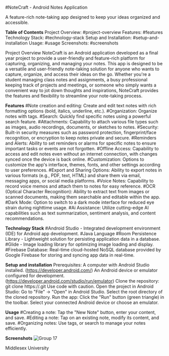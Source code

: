 #NoteCraft - Android Notes Application

A feature-rich note-taking app designed to keep your ideas organized and accessible.

**Table of Contents**
Project Overview: #project-overview
Features: #features
Technology Stack: #technology-stack
Setup and Installation: #setup-and-installation
Usage: #usage
Screenshots: #screenshots


Project Overview
NoteCraft is an Android application developed as a final year project to provide a user-friendly and feature-rich platform for capturing, organizing, and managing your notes.
This app is designed to be a versatile and user-friendly note-taking solution for anyone who wants to capture, organize, and access their ideas on the go. Whether you're a student
managing class notes and assignments, a busy professional keeping track of projects and meetings, or someone who simply wants a convenient way to jot down thoughts and inspirations,
NoteCraft provides the features and flexibility to streamline your note-taking process.

**Features**
#Note creation and editing: Create and edit text notes with rich formatting options (bold, italics, underline, etc.).
#Organization: Organize notes with tags.
#Search: Quickly find specific notes using a powerful search feature.
#Attachments: Capability to attach various file types such as images, audio recordings, documents, or sketches to notes.
#Security: Built-in security measures such as password protection, fingerprint/face recognition, or encryption to keep notes private and secure.
#Reminders and Alerts: Ability to set reminders or alarms for specific notes to ensure important tasks or events are not forgotten.
#Offline Access: Capability to access and edit notes even without an internet connection, with changes synced once the device is back online.
#Customization: Options to customize the app's interface, themes, fonts, and other settings according to user preferences.
#Export and Sharing Options: Ability to export notes in various formats (e.g., PDF, text, HTML) and share them via email, messaging apps, or social media platforms.
#Voice Notes: Capability to record voice memos and attach them to notes for easy reference.
#OCR (Optical Character Recognition): Ability to extract text from images or scanned documents, making them searchable and editable within the app.
#Dark Mode: Option to switch to a dark mode interface for reduced eye strain during nighttime usage.
#Ai Assistance: Utilize cutting-edge AI capabilities such as text summarization, sentiment analysis, and content recommendations.

**Technology Stack**
#Android Studio - Integrated development environment (IDE) for Android app development.
#Java Language
#Room Persistence Library - Lightweight solution for persisting application data in a database.
#Glide - Image loading library for optimizing image loading and display.
#Firebase Database: Real-time cloud-hosted NoSQL database provided by Google Firebase for storing and syncing app data in real-time.

**Setup and installation**
Prerequisites:
A computer with Android Studio installed. (https://developer.android.com/)
An Android device or emulator configured for development. (https://developer.android.com/studio/run/emulator)
Clone the repository:
git clone https://<your-github-repository-url>.git
Use code with caution.
Open the project in Android Studio:
Go to "File" -> "Open" in Android Studio.
Select the root directory of the cloned repository.
Run the app:
Click the "Run" button (green triangle) in the toolbar.
Select your connected Android device or choose an emulator.

**Usage**
#Creating a note: Tap the "New Note" button, enter your content, and save.
#Editing a note: Tap on an existing note, modify its content, and save.
#Organizing notes: Use tags, or search to manage your notes efficiently.

**Screenshots**
![Group 17](https://github.com/Boweii22/NoteCraft/assets/143275767/74526798-8003-418b-b092-ebcbb05eb381)

Middlesex University
